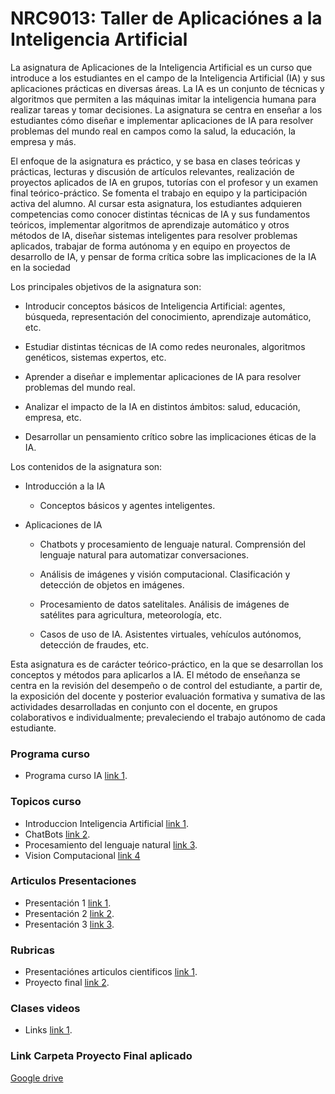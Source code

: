 # NRC9013: Taller de Aplicaciónes a la Inteligencia Artificial

La asignatura de Aplicaciones de la Inteligencia Artificial es un curso que introduce a los estudiantes en el campo de la Inteligencia Artificial (IA) y sus aplicaciones prácticas en diversas áreas. La IA es un conjunto de técnicas y algoritmos que permiten a las máquinas imitar la inteligencia humana para realizar tareas y tomar decisiones. La asignatura se centra en enseñar a los estudiantes cómo diseñar e implementar aplicaciones de IA para resolver problemas del mundo real en campos como la salud, la educación, la empresa y más.

El enfoque de la asignatura es práctico, y se basa en clases teóricas y prácticas, lecturas y discusión de artículos relevantes, realización de proyectos aplicados de IA en grupos, tutorías con el profesor y un examen final teórico-práctico. Se fomenta el trabajo en equipo y la participación activa del alumno. Al cursar esta asignatura, los estudiantes adquieren competencias como conocer distintas técnicas de IA y sus fundamentos teóricos, implementar algoritmos de aprendizaje automático y otros métodos de IA, diseñar sistemas inteligentes para resolver problemas aplicados, trabajar de forma autónoma y en equipo en proyectos de desarrollo de IA, y pensar de forma crítica sobre las implicaciones de la IA en la sociedad

Los principales objetivos de la asignatura son:

* Introducir conceptos básicos de Inteligencia Artificial: agentes, búsqueda, representación del conocimiento, aprendizaje automático, etc.

* Estudiar distintas técnicas de IA como redes neuronales, algoritmos genéticos, sistemas expertos, etc.

* Aprender a diseñar e implementar aplicaciones de IA para resolver problemas del mundo real.

* Analizar el impacto de la IA en distintos ámbitos: salud, educación, empresa, etc.

* Desarrollar un pensamiento crítico sobre las implicaciones éticas de la IA.

Los contenidos de la asignatura son:

* Introducción a la IA

  * Conceptos básicos y agentes inteligentes.

* Aplicaciones de IA

  * Chatbots y procesamiento de lenguaje natural. Comprensión del lenguaje natural para automatizar conversaciones.

  * Análisis de imágenes y visión computacional. Clasificación y detección de objetos en imágenes.

  * Procesamiento de datos satelitales. Análisis de imágenes de satélites para agricultura, meteorología, etc.

  * Casos de uso de IA. Asistentes virtuales, vehículos autónomos, detección de fraudes, etc.

Esta asignatura es de carácter teórico-práctico, en la que se desarrollan los conceptos y métodos para aplicarlos a IA. El método de enseñanza se centra en la revisión del desempeño o de control del estudiante, a partir de, la exposición del docente y posterior evaluación formativa y sumativa de las actividades desarrolladas en conjunto con el docente, en grupos colaborativos e individualmente; prevaleciendo el trabajo autónomo de cada estudiante.

### Programa curso

* Programa curso IA [link 1](https://www.dropbox.com/scl/fi/jfkm8hziodz92g4lkfhgt/Programa_IA.pdf?rlkey=1m77f4cy0c5re1vmfxgohfgu9&dl=0).

### Topicos curso 

* Introduccion Inteligencia Artificial [link 1](https://www.dropbox.com/scl/fo/gx0r10sqh4p3in7fms606/h?rlkey=fgepftu1x08pfowfk6egsi87i&dl=0).
* ChatBots [link 2](https://www.dropbox.com/scl/fo/8qjcg20au86wc7etwao0c/h?rlkey=69ybwb1xbjus8o51ddv5anx95&dl=0).
* Procesamiento del lenguaje natural [link 3](https://www.dropbox.com/scl/fo/i21hcmawad1sykym4gncz/h?rlkey=g7dzmrraoh2s4u49oa9ibkkq0&dl=0).
* Vision Computacional [link 4](https://www.dropbox.com/scl/fo/m2kmhwpwg9mtrih8cya7o/h?rlkey=lsgova8r8ozq44ymlmgta7z02&dl=0)

### Articulos Presentaciones

* Presentación 1 [link 1](https://www.dropbox.com/scl/fo/l0xxjl363veq2bb29muht/h?rlkey=9bjv0c11gvfsa2l0sl2cbp925&dl=0).
* Presentación 2 [link 2](https://www.dropbox.com/scl/fo/qco1u8tcjkln3ezs1efvh/h?rlkey=wa8ley75s3yqxfb67j8987x62&dl=0).
* Presentación 3 [link 3](https://www.dropbox.com/scl/fo/ev922vwcdpxgicnb6dznk/h?rlkey=yauwv2eq6gcrkp5uxnsky0fen&dl=0).

### Rubricas

* Presentaciónes articulos cientificos [link 1](https://www.dropbox.com/scl/fo/o77x9kxwgd9jpmd30gvpe/h?rlkey=rdn6kfruhew671obbi3nkptak&dl=0).
* Proyecto final [link 2](https://www.dropbox.com/scl/fo/o77x9kxwgd9jpmd30gvpe/h?rlkey=rdn6kfruhew671obbi3nkptak&dl=0).

### Clases videos

* Links [link 1](https://www.dropbox.com/scl/fi/yt0j85mfwp68rliqr0ca4/Videos.docx?rlkey=rncoshzfz3pwyeok7ahws17zo&dl=0).

### Link Carpeta Proyecto Final aplicado

[Google drive](https://drive.google.com/drive/folders/1wfeRHmjXD0cMt3qgyF1PPiK7jM9AoWND?usp=drive_link)



